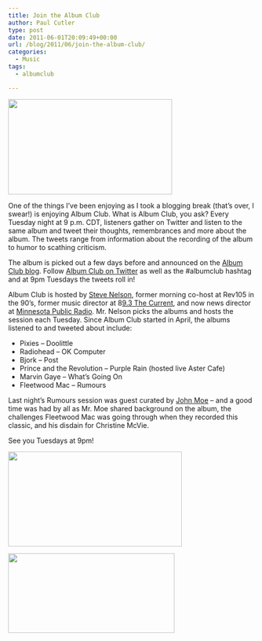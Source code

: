 ```yaml
---
title: Join the Album Club
author: Paul Cutler
type: post
date: 2011-06-01T20:09:49+00:00
url: /blog/2011/06/join-the-album-club/
categories:
  - Music
tags:
  - albumclub

---
```

<span style="font-size: small;"><span style="line-height: 24px;"><a href="https://i0.wp.com/www.vinylevolution.com/wp-content/uploads/2011/06/bar.png"><img class="alignnone size-full wp-image-204" title="bar" src="https://i0.wp.com/www.vinylevolution.com/wp-content/uploads/2011/06/bar.png?resize=334%2C194" alt="" width="334" height="194" data-recalc-dims="1" /></a><br /> </span></span>

One of the things I&#8217;ve been enjoying as I took a blogging break (that&#8217;s over, I swear!) is enjoying Album Club. What is Album Club, you ask? Every Tuesday night at 9 p.m. CDT, listeners gather on Twitter and listen to the same album and tweet their thoughts, remembrances and more about the album. The tweets range from information about the recording of the album to humor to scathing criticism.

The album is picked out a few days before and announced on the [Album Club blog][1]. Follow [Album Club on Twitter][2] as well as the #albumclub hashtag and at 9pm Tuesdays the tweets roll in!

Album Club is hosted by [Steve Nelson][3], former morning co-host at Rev105 in the 90&#8217;s, former music director at 8[9.3 The Current][4], and now news director at [Minnesota Public Radio][5]. Mr. Nelson picks the albums and hosts the session each Tuesday. Since Album Club started in April, the albums listened to and tweeted about include:

  * Pixies &#8211; Doolittle
  * Radiohead &#8211; OK Computer
  * Bjork &#8211; Post
  * Prince and the Revolution &#8211; Purple Rain (hosted live Aster Cafe)
  * Marvin Gaye &#8211; What&#8217;s Going On
  * Fleetwood Mac &#8211; Rumours

Last night&#8217;s Rumours session was guest curated by [John Moe][6] &#8211; and a good time was had by all as Mr. Moe shared background on the album, the challenges Fleetwood Mac was going through when they recorded this classic, and his disdain for Christine McVie.

See you Tuesdays at 9pm!

<span style="font-size: small;"><span style="line-height: 24px;"><a href="https://i2.wp.com/www.vinylevolution.com/wp-content/uploads/2011/06/fleetwoodmac.png"><img class="alignnone size-full wp-image-202" title="fleetwoodmac" src="https://i2.wp.com/www.vinylevolution.com/wp-content/uploads/2011/06/fleetwoodmac.png?resize=354%2C193" alt="" width="354" height="193" data-recalc-dims="1" /></a></span></span>

<span style="font-size: small;"><span style="line-height: 24px;"><a href="https://i1.wp.com/www.vinylevolution.com/wp-content/uploads/2011/06/rumours.png"><img class="alignnone size-full wp-image-203" title="rumours" src="https://i1.wp.com/www.vinylevolution.com/wp-content/uploads/2011/06/rumours.png?resize=339%2C162" alt="" width="339" height="162" data-recalc-dims="1" /></a></span></span>

 [1]: http://therealalbumclub.blogspot.com/
 [2]: https://twitter.com/#!/album_club
 [3]: https://twitter.com/#!/stevenelsonmn
 [4]: http://minnesota.publicradio.org/radio/services/the_current/
 [5]: http://minnesota.publicradio.org/features/
 [6]: https://twitter.com/#!/johnmoe